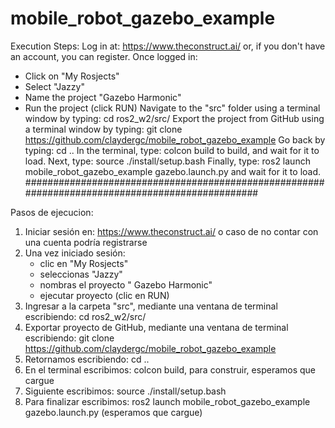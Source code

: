 # mobile_robot_gazebo_example
Execution Steps:
Log in at: https://www.theconstruct.ai/ or, if you don't have an account, you can register.
Once logged in:
  - Click on "My Rosjects"
  - Select "Jazzy"
  - Name the project "Gazebo Harmonic"
  - Run the project (click RUN)
Navigate to the "src" folder using a terminal window by typing: cd ros2_w2/src/
Export the project from GitHub using a terminal window by typing: git clone https://github.com/claydergc/mobile_robot_gazebo_example
Go back by typing: cd ..
In the terminal, type: colcon build to build, and wait for it to load.
Next, type: source ./install/setup.bash
Finally, type: ros2 launch mobile_robot_gazebo_example gazebo.launch.py and wait for it to load.
################################################################################################

Pasos de ejecucion:
1) Iniciar sesión en: https://www.theconstruct.ai/ o caso de no contar con una cuenta podría registrarse
2) Una vez iniciado sesión:
   - clic en "My Rosjects"
   - seleccionas "Jazzy"
   - nombras el proyecto " Gazebo Harmonic"
   - ejecutar proyecto (clic en RUN)
3) Ingresar a la carpeta "src", mediante una ventana de terminal escribiendo: cd ros2_w2/src/
4) Exportar proyecto de GitHub, mediante una ventana de terminal escribiendo: git clone https://github.com/claydergc/mobile_robot_gazebo_example
5) Retornamos escribiendo: cd ..
6) En el terminal escribimos: colcon build, para construir, esperamos que cargue
7) Siguiente escribimos: source ./install/setup.bash
8) Para finalizar escribimos: ros2 launch mobile_robot_gazebo_example gazebo.launch.py (esperamos que cargue)
